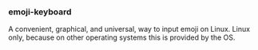### emoji-keyboard

A convenient, graphical, and universal, way to input emoji on Linux.
Linux only, because on other operating systems this is provided by the OS.
